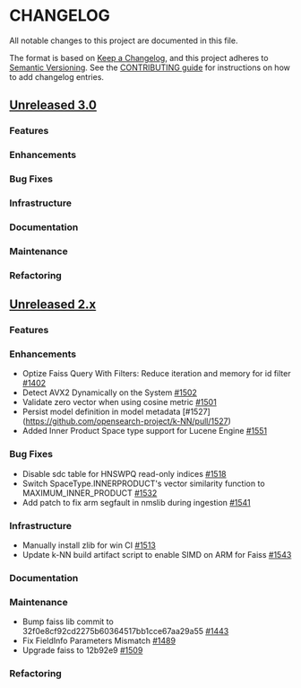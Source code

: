 # CHANGELOG
All notable changes to this project are documented in this file.

The format is based on [Keep a Changelog](https://keepachangelog.com/en/1.0.0/), and this project adheres to [Semantic Versioning](https://semver.org/spec/v2.0.0.html). See the [CONTRIBUTING guide](./CONTRIBUTING.md#Changelog) for instructions on how to add changelog entries.

## [Unreleased 3.0](https://github.com/opensearch-project/k-NN/compare/2.x...HEAD)
### Features
### Enhancements
### Bug Fixes
### Infrastructure
### Documentation
### Maintenance
### Refactoring

## [Unreleased 2.x](https://github.com/opensearch-project/k-NN/compare/2.12...2.x)
### Features
### Enhancements
* Optize Faiss Query With Filters: Reduce iteration and memory for id filter [#1402](https://github.com/opensearch-project/k-NN/pull/1402)
* Detect AVX2 Dynamically on the System [#1502](https://github.com/opensearch-project/k-NN/pull/1502)
* Validate zero vector when using cosine metric [#1501](https://github.com/opensearch-project/k-NN/pull/1501)
* Persist model definition in model metadata [#1527] (https://github.com/opensearch-project/k-NN/pull/1527)
* Added Inner Product Space type support for Lucene Engine [#1551](https://github.com/opensearch-project/k-NN/pull/1551)
### Bug Fixes
* Disable sdc table for HNSWPQ read-only indices [#1518](https://github.com/opensearch-project/k-NN/pull/1518)
* Switch SpaceType.INNERPRODUCT's vector similarity function to MAXIMUM_INNER_PRODUCT [#1532](https://github.com/opensearch-project/k-NN/pull/1532)
* Add patch to fix arm segfault in nmslib during ingestion [#1541](https://github.com/opensearch-project/k-NN/pull/1541)
### Infrastructure
* Manually install zlib for win CI [#1513](https://github.com/opensearch-project/k-NN/pull/1513)
* Update k-NN build artifact script to enable SIMD on ARM for Faiss [#1543](https://github.com/opensearch-project/k-NN/pull/1543)
### Documentation
### Maintenance
* Bump faiss lib commit to 32f0e8cf92cd2275b60364517bb1cce67aa29a55 [#1443](https://github.com/opensearch-project/k-NN/pull/1443)
* Fix FieldInfo Parameters Mismatch [#1489](https://github.com/opensearch-project/k-NN/pull/1489)
* Upgrade faiss to 12b92e9 [#1509](https://github.com/opensearch-project/k-NN/pull/1509)
### Refactoring
